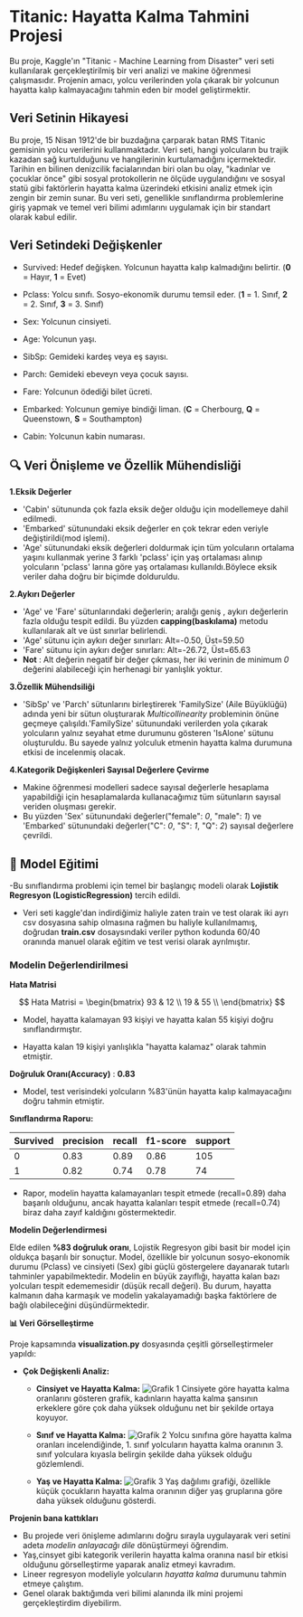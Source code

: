 
# Titanic: Hayatta Kalma Tahmini Projesi

Bu proje, Kaggle'ın "Titanic - Machine Learning from Disaster" veri seti
kullanılarak gerçekleştirilmiş bir veri analizi ve makine öğrenmesi
çalışmasıdır. Projenin amacı, yolcu verilerinden yola çıkarak bir
yolcunun hayatta kalıp kalmayacağını tahmin eden bir model
geliştirmektir.

## Veri Setinin Hikayesi

Bu proje, 15 Nisan 1912'de bir buzdağına çarparak batan RMS Titanic
gemisinin yolcu verilerini kullanmaktadır. Veri seti, hangi yolcuların
bu trajik kazadan sağ kurtulduğunu ve hangilerinin kurtulamadığını
içermektedir. Tarihin en bilinen denizcilik facialarından biri olan bu
olay, "kadınlar ve çocuklar önce" gibi sosyal protokollerin ne ölçüde
uygulandığını ve sosyal statü gibi faktörlerin hayatta kalma üzerindeki
etkisini analiz etmek için zengin bir zemin sunar. Bu veri seti,
genellikle sınıflandırma problemlerine giriş yapmak ve temel veri bilimi
adımlarını uygulamak için bir standart olarak kabul edilir.

## Veri Setindeki Değişkenler

-   Survived: Hedef değişken. Yolcunun hayatta kalıp kalmadığını
    belirtir. (**0** = Hayır, **1** = Evet)

-   Pclass: Yolcu sınıfı. Sosyo-ekonomik durumu temsil eder. (**1** = 1.
    Sınıf, **2** = 2. Sınıf, **3** = 3. Sınıf)

-   Sex: Yolcunun cinsiyeti.

-   Age: Yolcunun yaşı.

-   SibSp: Gemideki kardeş veya eş sayısı.

-   Parch: Gemideki ebeveyn veya çocuk sayısı.

-   Fare: Yolcunun ödediği bilet ücreti.

-   Embarked: Yolcunun gemiye bindiği liman. (**C** = Cherbourg, **Q** =
    Queenstown, **S** = Southampton)

-   Cabin: Yolcunun kabin numarası.

## 🔍 Veri Önişleme ve Özellik Mühendisliği

**1.Eksik Değerler**
- 'Cabin' sütununda çok fazla eksik değer olduğu için modellemeye dahil edilmedi.
- 'Embarked' sütunundaki eksik değerler en çok tekrar eden veriyle değiştirildi(mod işlemi).
- 'Age' sütunundaki eksik değerleri doldurmak için tüm yolcuların ortalama yaşını kullanmak yerine 3 farklı 'pclass' için yaş ortalaması alınıp yolcuların 'pclass' larına göre yaş ortalaması kullanıldı.Böylece eksik veriler daha doğru bir biçimde dolduruldu.  

**2.Aykırı Değerler**

-   'Age' ve 'Fare' sütunlarındaki değerlerin; aralığı geniş , aykırı değerlerin fazla olduğu tespit edildi. Bu yüzden **capping(baskılama)** metodu kullanılarak alt ve üst sınırlar belirlendi.
-   'Age' sütunu için aykırı değer sınırları: Alt=-0.50, Üst=59.50
-   'Fare' sütunu için aykırı değer sınırları: Alt=-26.72, Üst=65.63
-   **Not** : Alt değerin negatif bir değer çıkması, her iki verinin de minimum *0* değerini alabileceği için herhenagi bir yanlışlık yoktur.

**3.Özellik Mühendsiliği**
-    'SibSp' ve 'Parch' sütunlarını birleştirerek 'FamilySize' (Aile Büyüklüğü) adında yeni bir sütun oluşturarak *Multicollinearity* probleminin önüne geçmeye çalışıldı.'FamilySize' sütunundaki verilerden yola çıkarak yolcuların yalnız seyahat etme durumunu gösteren 'IsAlone' sütunu oluşturuldu. Bu sayede yalnız yolculuk etmenin hayatta kalma durumuna etkisi de incelenmiş olacak.

**4.Kategorik Değişkenleri Sayısal Değerlere Çevirme**
- Makine öğrenmesi modelleri sadece sayısal değerlerle hesaplama yapabildiği için hesaplamalarda kullanacağımız tüm sütunların sayısal veriden oluşması gerekir.
- Bu yüzden 'Sex' sütunundaki değerler("female": *0*, "male": *1*) ve 'Embarked' sütunundaki değerler("C": *0*, "S": *1*, "Q": *2*) sayısal değerlere çevrildi.


## 🤖 Model Eğitimi

-Bu sınıflandırma problemi için temel bir başlangıç modeli olarak **Lojistik Regresyon (LogisticRegression)** tercih edildi.
- Veri seti kaggle'dan indirdiğimiz haliyle zaten train ve test olarak iki ayrı csv dosyasına sahip olmasına rağmen bu haliyle kullanılmamış, doğrudan **train.csv** dosaysındaki veriler python kodunda 60/40 oranında manuel olarak eğitim ve test verisi olarak ayrılmıştır.

### Modelin Değerlendirilmesi
**Hata Matrisi**

$$
Hata Matrisi = \begin{bmatrix}
93 & 12 \\
19 & 55 \\
\end{bmatrix}
$$

-   Model, hayatta kalamayan 93 kişiyi ve hayatta kalan 55 kişiyi doğru sınıflandırmıştır.

-   Hayatta kalan 19 kişiyi yanlışlıkla "hayatta kalamaz" olarak  tahmin etmiştir.

**Doğruluk Oranı(Accuracy)** : **0.83**
- Model, test verisindeki yolcuların %83'ünün hayatta kalıp kalmayacağını doğru tahmin etmiştir.

**Sınıflandırma Raporu:**

| Survived| precision | recall | f1-score | support |
|---|---|---|---|---|
| 0| 0.83 |  0.89 |0.86  |105 |
| 1 | 0.82 | 0.74|0.78 |74 |


-   Rapor, modelin hayatta kalamayanları tespit etmede (recall=0.89)
        daha başarılı olduğunu, ancak hayatta kalanları tespit etmede
        (recall=0.74) biraz daha zayıf kaldığını göstermektedir.

**Modelin Değerlendirmesi**

Elde edilen **%83 doğruluk oranı**, Lojistik Regresyon gibi basit bir
model için oldukça başarılı bir sonuçtur. Model, özellikle bir yolcunun
sosyo-ekonomik durumu (Pclass) ve cinsiyeti (Sex) gibi güçlü
göstergelere dayanarak tutarlı tahminler yapabilmektedir. Modelin en
büyük zayıflığı, hayatta kalan bazı yolcuları tespit edememesidir (düşük
recall değeri). Bu durum, hayatta kalmanın daha karmaşık ve modelin
yakalayamadığı başka faktörlere de bağlı olabileceğini düşündürmektedir.



**📊 Veri Görselleştirme**

Proje kapsamında **visualization.py** dosyasında çeşitli görselleştirmeler yapıldı:

-   **Çok Değişkenli Analiz:**

    -   **Cinsiyet ve Hayatta Kalma:**
        ![Grafik 1](./images.figure_1.png)
        Cinsiyete göre hayatta kalma
        oranlarını gösteren grafik, kadınların hayatta kalma şansının
        erkeklere göre çok daha yüksek olduğunu net bir şekilde ortaya
        koyuyor.

    -   **Sınıf ve Hayatta Kalma:**
        ![Grafik 2](./images.figure_2.png)
        Yolcu sınıfına göre hayatta kalma
        oranları incelendiğinde, 1. sınıf yolcuların hayatta kalma
        oranının 3. sınıf yolculara kıyasla belirgin şekilde daha yüksek
        olduğu gözlemlendi.

    -   **Yaş ve Hayatta Kalma:**
        ![Grafik 3](./images.figure_3.png)
        Yaş dağılımı grafiği, özellikle küçük
        çocukların hayatta kalma oranının diğer yaş gruplarına göre daha
        yüksek olduğunu gösterdi.


**Projenin bana kattıkları**
- Bu projede veri önişleme adımlarını doğru sırayla uygulayarak veri setini adeta *modelin anlayacağı dile* dönüştürmeyi öğrendim.
- Yaş,cinsyet gibi kategorik verilerin hayatta kalma oranına nasıl bir etkisi olduğunu görselleştirme yaparak analiz etmeyi kavradım.
- Lineer regresyon modeliyle yolcuların *hayatta kalma* durumunu tahmin etmeye çalıştım.
- Genel olarak baktığımda veri bilimi alanında ilk mini projemi gerçekleştirdim diyebilirm.
